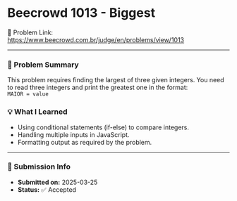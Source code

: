 # Beecrowd 1013 - Biggest

🔗 Problem Link: https://www.beecrowd.com.br/judge/en/problems/view/1013

---

### 🧠 Problem Summary
This problem requires finding the largest of three given integers. You need to read three integers and print the greatest one in the format:  
`MAIOR = value`

### 💡 What I Learned
- Using conditional statements (if-else) to compare integers.
- Handling multiple inputs in JavaScript.
- Formatting output as required by the problem.

---

### 📅 Submission Info
- **Submitted on:** 2025-03-25  
- **Status:** ✅ Accepted